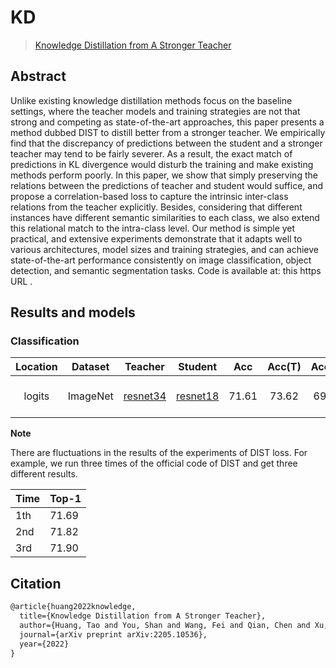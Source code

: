# KD

> [Knowledge Distillation from A Stronger Teacher](https://arxiv.org/abs/2205.10536)

<!-- [ALGORITHM] -->

## Abstract

Unlike existing knowledge distillation methods focus on the baseline settings, where the teacher models and training strategies are not that strong and competing as state-of-the-art approaches, this paper presents a method dubbed DIST to distill better from a stronger teacher. We empirically find that the discrepancy of predictions between the student and a stronger teacher may tend to be fairly severer. As a result, the exact match of predictions in KL divergence would disturb the training and make existing methods perform poorly. In this paper, we show that simply preserving the relations between the predictions of teacher and student would suffice, and propose a correlation-based loss to capture the intrinsic inter-class relations from the teacher explicitly. Besides, considering that different instances have different semantic similarities to each class, we also extend this relational match to the intra-class level. Our method is simple yet practical, and extensive experiments demonstrate that it adapts well to various architectures, model sizes and training strategies, and can achieve state-of-the-art performance consistently on image classification, object detection, and semantic segmentation tasks. Code is available at: this https URL .

## Results and models

### Classification

| Location | Dataset  |      Teacher      |      Student      |  Acc  | Acc(T) | Acc(S) |       Config        | Download                                                         |
| :------: | :------: | :---------------: | :---------------: | :---: | :----: | :----: | :-----------------: | :--------------------------------------------------------------- |
|  logits  | ImageNet | [resnet34][r34_c] | [resnet18][r18_c] | 71.61 | 73.62  | 69.90  | [config][distill_c] | [teacher][r34_pth] \| [model][distill_pth] \| [log][distill_log] |

**Note**

There are fluctuations in the results of the experiments of DIST loss. For example, we run three times of the official code of DIST and get three different results.

| Time | Top-1 |
| ---- | ----- |
| 1th  | 71.69 |
| 2nd  | 71.82 |
| 3rd  | 71.90 |

## Citation

```latex
@article{huang2022knowledge,
  title={Knowledge Distillation from A Stronger Teacher},
  author={Huang, Tao and You, Shan and Wang, Fei and Qian, Chen and Xu, Chang},
  journal={arXiv preprint arXiv:2205.10536},
  year={2022}
}
```

[distill_c]: ./dist_logits_resnet34_resnet18_8xb32_in1k.py
[distill_log]: https://download.openmmlab.com/mmrazor/v1/distillation/dist_logits_resnet34_resnet18_8xb32_in1k.json
[distill_pth]: https://download.openmmlab.com/mmrazor/v1/distillation/dist_logits_resnet34_resnet18_8xb32_in1k.pth
[r18_c]: https://github.com/open-mmlab/mmclassification/blob/dev-1.x/configs/resnet/resnet18_8xb32_in1k.py
[r34_c]: https://github.com/open-mmlab/mmclassification/blob/dev-1.x/configs/resnet/resnet34_8xb32_in1k.py
[r34_pth]: https://download.openmmlab.com/mmclassification/v0/resnet/resnet34_8xb32_in1k_20210831-f257d4e6.pth
